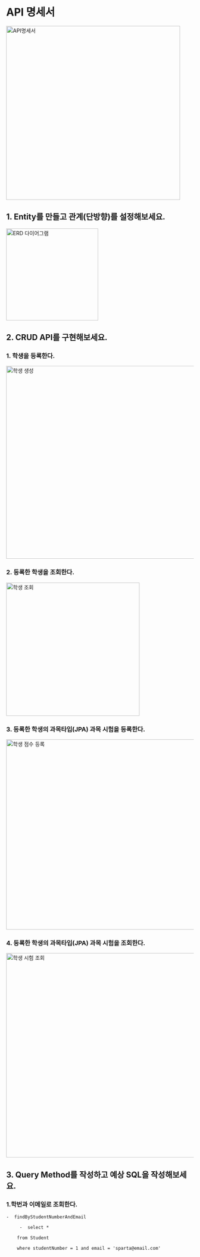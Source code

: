 
# API 명세서
<img width="467" alt="API명세서" src="https://github.com/Hyungs0703/rest-api-practice/assets/165638682/098cd0a6-c46c-42fd-8fed-753455db4275">

## 1. Entity를 만들고 관계(단방향)를 설정해보세요.
<img width="247" alt="ERD 다이어그램" src="https://github.com/Hyungs0703/rest-api-practice/assets/165638682/e11da2a3-fda7-4226-bcf1-c729a4d40382">

## 2. CRUD API를 구현해보세요.
### 1. 학생을 등록한다.
<img width="518" alt="학생 생성" src="https://github.com/Hyungs0703/rest-api-practice/assets/165638682/2b12888f-27d2-4120-a494-5a217cf090e0">

### 2. 등록한 학생을 조회한다.
<img width="358" alt="학생 조회" src="https://github.com/Hyungs0703/rest-api-practice/assets/165638682/808cbaaf-abae-4eb2-b666-4c1130c8dff8">

### 3. 등록한 학생의 과목타입(JPA) 과목 시험을 등록한다.
<img width="511" alt="학생 점수 등록" src="https://github.com/Hyungs0703/rest-api-practice/assets/165638682/fa0a7058-e36c-4ac8-bf99-24f3e92c1b1c">

### 4. 등록한 학생의 과목타입(JPA) 과목 시험을 조회한다.
<img width="549" alt="학생 시험 조회" src="https://github.com/Hyungs0703/rest-api-practice/assets/165638682/c19e1df4-f0ff-459d-9a8b-aa65c7834a80">

## 3. Query Method를 작성하고 예상 SQL을 작성해보세요.

### 1.학번과 이메일로 조회한다.
    -  findByStudentNumberAndEmail
    
         -  select *
        
        from Student

        where studentNumber = 1 and email = 'sparta@email.com'
